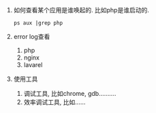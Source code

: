 1. 如何查看某个应用是谁唤起的. 比如php是谁启动的.

   ```
   ps aux |grep php
   ```

2. error log查看

   1. php
   2. nginx
   3. lavarel

3. 使用工具

   1. 调试工具, 比如chrome, gdb……….
   2. 效率调试工具, 比如......